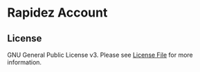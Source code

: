# Rapidez Account

## License

GNU General Public License v3. Please see [License File](LICENSE) for more information.
